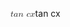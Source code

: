 <span class="katex"><span class="katex-mathml"><math xmlns="http://www.w3.org/1998/Math/MathML"><semantics><mrow><mi>t</mi><mi>a</mi><mi>n</mi><mtext> </mtext><mi>c</mi><mi>x</mi></mrow><annotation encoding="application/x-tex">tan \space cx</annotation></semantics></math></span><span class="katex-html" aria-hidden="true"><span class="base"><span class="strut" style="height:0.61508em;vertical-align:0em;"></span><span class="mord mathnormal">t</span><span class="mord mathnormal">a</span><span class="mord mathnormal">n</span><span class="mspace"> </span><span class="mord mathnormal">c</span><span class="mord mathnormal">x</span></span></span></span>